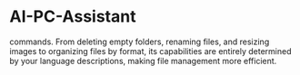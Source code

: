 # AI-PC-Assistant
commands. From deleting empty folders, renaming files, and resizing images to organizing files by format, its capabilities are entirely determined by your language descriptions, making file management more efficient.
